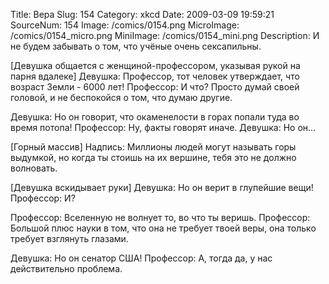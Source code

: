 Title: Вера 
Slug: 154 
Category: xkcd 
Date: 2009-03-09 19:59:21 
SourceNum: 154 
Image: /comics/0154.png 
MicroImage: /comics/0154_micro.png 
MiniImage: /comics/0154_mini.png 
Description: И не будем забывать о том, что учёные очень сексапильны. 

[Девушка общается с женщиной-профессором, указывая рукой на парня вдалеке]
Девушка: Профессор, тот человек утверждает, что возраст Земли - 6000 лет!
Профессор: И что? Просто думай своей головой, и не беспокойся о том, что думаю другие.

Девушка: Но он говорит, что окаменелости в горах попали туда во время потопа!
Профессор: Ну, факты говорят иначе.
Девушка: Но он...

[Горный массив]
Надпись: Миллионы людей могут называть горы выдумкой, но когда ты стоишь на их вершине, тебя это не должно волновать.

[Девушка вскидывает руки]
Девушка: Но он верит в глупейшие вещи!
Профессор: И?

Профессор: Вселенную не волнует то, во что ты веришь.
Профессор: Большой плюс науки в том, что она не требует твоей веры, она только требует взглянуть глазами.

Девушка: Но он сенатор США!
Профессор: А, тогда да, у нас действительно проблема.